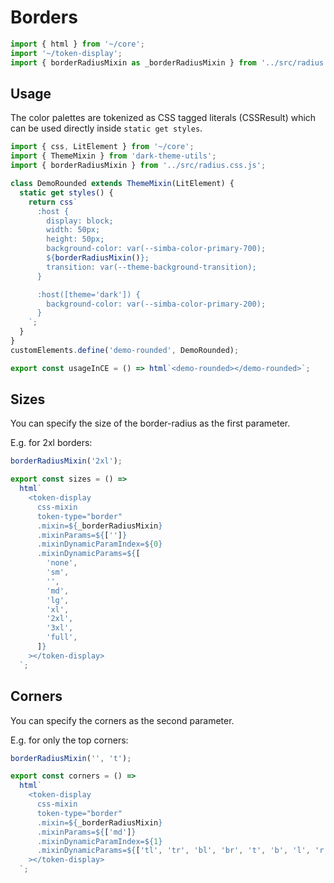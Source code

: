 # Borders

```js script
import { html } from '~/core';
import '~/token-display';
import { borderRadiusMixin as _borderRadiusMixin } from '../src/radius.css.js';
```

## Usage

The color palettes are tokenized as CSS tagged literals (CSSResult) which can be used directly inside `static get styles`.

```js preview-story
import { css, LitElement } from '~/core';
import { ThemeMixin } from 'dark-theme-utils';
import { borderRadiusMixin } from '../src/radius.css.js';

class DemoRounded extends ThemeMixin(LitElement) {
  static get styles() {
    return css`
      :host {
        display: block;
        width: 50px;
        height: 50px;
        background-color: var(--simba-color-primary-700);
        ${borderRadiusMixin()};
        transition: var(--theme-background-transition);
      }

      :host([theme='dark']) {
        background-color: var(--simba-color-primary-200);
      }
    `;
  }
}
customElements.define('demo-rounded', DemoRounded);

export const usageInCE = () => html`<demo-rounded></demo-rounded>`;
```

## Sizes

You can specify the size of the border-radius as the first parameter.

E.g. for 2xl borders:

```js
borderRadiusMixin('2xl');
```

```js story
export const sizes = () =>
  html`
    <token-display
      css-mixin
      token-type="border"
      .mixin=${_borderRadiusMixin}
      .mixinParams=${['']}
      .mixinDynamicParamIndex=${0}
      .mixinDynamicParams=${[
        'none',
        'sm',
        '',
        'md',
        'lg',
        'xl',
        '2xl',
        '3xl',
        'full',
      ]}
    ></token-display>
  `;
```

## Corners

You can specify the corners as the second parameter.

E.g. for only the top corners:

```js
borderRadiusMixin('', 't');
```

```js story
export const corners = () =>
  html`
    <token-display
      css-mixin
      token-type="border"
      .mixin=${_borderRadiusMixin}
      .mixinParams=${['md']}
      .mixinDynamicParamIndex=${1}
      .mixinDynamicParams=${['tl', 'tr', 'bl', 'br', 't', 'b', 'l', 'r']}
    ></token-display>
  `;
```
